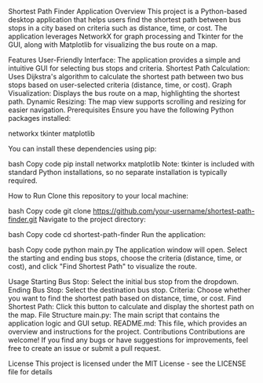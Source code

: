 Shortest Path Finder Application
Overview
This project is a Python-based desktop application that helps users find the shortest path between bus stops in a city based on criteria such as distance, time, or cost. The application leverages NetworkX for graph processing and Tkinter for the GUI, along with Matplotlib for visualizing the bus route on a map.

Features
User-Friendly Interface: The application provides a simple and intuitive GUI for selecting bus stops and criteria.
Shortest Path Calculation: Uses Dijkstra's algorithm to calculate the shortest path between two bus stops based on user-selected criteria (distance, time, or cost).
Graph Visualization: Displays the bus route on a map, highlighting the shortest path.
Dynamic Resizing: The map view supports scrolling and resizing for easier navigation.
Prerequisites
Ensure you have the following Python packages installed:

networkx
tkinter
matplotlib

You can install these dependencies using pip:

bash
Copy code
pip install networkx matplotlib
Note: tkinter is included with standard Python installations, so no separate installation is typically required.

How to Run
Clone this repository to your local machine:

bash
Copy code
git clone https://github.com/your-username/shortest-path-finder.git
Navigate to the project directory:

bash
Copy code
cd shortest-path-finder
Run the application:

bash
Copy code
python main.py
The application window will open. Select the starting and ending bus stops, choose the criteria (distance, time, or cost), and click "Find Shortest Path" to visualize the route.

Usage
Starting Bus Stop: Select the initial bus stop from the dropdown.
Ending Bus Stop: Select the destination bus stop.
Criteria: Choose whether you want to find the shortest path based on distance, time, or cost.
Find Shortest Path: Click this button to calculate and display the shortest path on the map.
File Structure
main.py: The main script that contains the application logic and GUI setup.
README.md: This file, which provides an overview and instructions for the project.
Contributions
Contributions are welcome! If you find any bugs or have suggestions for improvements, feel free to create an issue or submit a pull request.

License
This project is licensed under the MIT License - see the LICENSE file for details
